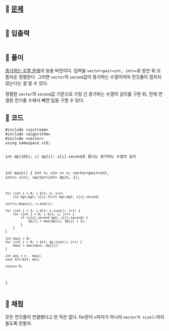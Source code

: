 <h2 id="🌽-문제">🌽 <a href="https://www.acmicpc.net/problem/2565">문제</a></h2>
<p><img alt="" src="https://velog.velcdn.com/images/coolgamja_/post/6248cce9-8bb0-4474-a001-506af5a56a57/image.png" /></p>
<h2 id="🥕-입출력">🥕 입출력</h2>
<p><img alt="" src="https://velog.velcdn.com/images/coolgamja_/post/6dd3ae8a-05ef-4453-995f-3af71c1ad78f/image.png" /></p>
<h2 id="🥔-풀이">🥔 풀이</h2>
<p><a href="https://velog.io/@coolgamja_/C-%EB%B0%B1%EC%A4%80-11053.-%EA%B0%80%EC%9E%A5-%EA%B8%B4-%EC%A6%9D%EA%B0%80%ED%95%98%EB%8A%94-%EB%B6%80%EB%B6%84-%EC%88%98%EC%97%B4">증가하는 수열 문제</a>의 응용 버전이다.
입력을 <code>vector&lt;pair&lt;int, int&gt;&gt;</code>로 받은 뒤 오름차순 정렬한다.
그러면 <code>vector</code>의 <code>second</code>값이 증가하는 수열이어야
전깃줄이 겹치지 않는다는 걸 알 수 있다.</p>
<p>정렬된 <code>vector</code>의 <code>second</code>값 기준으로 가장 긴 증가하는 수열의 길이를 구한 뒤,
전체 연결된 전기줄 수에서 빼면 답을 구할 수 있다.</p>
<h2 id="🥬-코드">🥬 코드</h2>
<pre><code class="language-cpp">#include &lt;iostream&gt;
#include &lt;algorithm&gt;
#include &lt;vector&gt;
using namespace std;

int dp[101]; // dp[i]: v[i].second로 끝나는 증가하는 수열의 길이

int main() {
    int n;
    cin &gt;&gt; n;
    vector&lt;pair&lt;int, int&gt;&gt; v(n);
    vector&lt;int&gt; dp(n, 1);

    for (int i = 0; i &lt; n; i++)
        cin &gt;&gt; v[i].first &gt;&gt; v[i].second;

    sort(v.begin(), v.end());

    for (int i = 1; i &lt; v.size(); i++) {
        for (int j = 0; j &lt; i; j++) {
            if (v[i].second &gt; v[j].second) {
                dp[i] = max(dp[i], dp[j] + 1);
            }
        }
    }

    int maxi = 0;
    for (int i = 0; i &lt; dp.size(); i++) {
        maxi = max(maxi, dp[i]);
    }

    int ans = n - maxi;
    cout &lt;&lt; ans;

    return 0;
}</code></pre>
<h2 id="🥜-채점">🥜 채점</h2>
<p>모든 전깃줄이 연결됐다고 한 적은 없다.
for문이 <code>n</code>까지가 아니라 <code>vector의 size()</code>까지 돌도록 만들자.</p>
<p><img alt="" src="https://velog.velcdn.com/images/coolgamja_/post/b5b6e073-88cf-4598-b022-73cca925855b/image.png" /></p>
